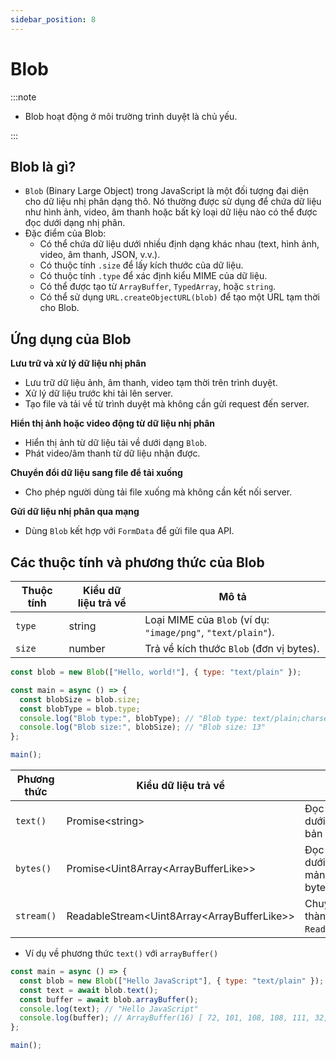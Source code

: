 ```yaml
---
sidebar_position: 8
---
```


# Blob

:::note

- Blob hoạt động ở môi trường trình duyệt là chủ yếu.

:::

## Blob là gì?

- `Blob` (Binary Large Object) trong JavaScript là một đối tượng đại diện cho dữ liệu nhị phân dạng thô. Nó thường được sử dụng để chứa dữ liệu như hình ảnh, video, âm thanh hoặc bất kỳ loại dữ liệu nào có thể được đọc dưới dạng nhị phân.
- Đặc điểm của Blob:
  - Có thể chứa dữ liệu dưới nhiều định dạng khác nhau (text, hình ảnh, video, âm thanh, JSON, v.v.).
  - Có thuộc tính `.size` để lấy kích thước của dữ liệu.
  - Có thuộc tính `.type` để xác định kiểu MIME của dữ liệu.
  - Có thể được tạo từ `ArrayBuffer`, `TypedArray`, hoặc `string`.
  - Có thể sử dụng `URL.createObjectURL(blob)` để tạo một URL tạm thời cho Blob.

## Ứng dụng của Blob

**Lưu trữ và xử lý dữ liệu nhị phân**

- Lưu trữ dữ liệu ảnh, âm thanh, video tạm thời trên trình duyệt.
- Xử lý dữ liệu trước khi tải lên server.
- Tạo file và tải về từ trình duyệt mà không cần gửi request đến server.

**Hiển thị ảnh hoặc video động từ dữ liệu nhị phân**

- Hiển thị ảnh từ dữ liệu tải về dưới dạng `Blob`.
- Phát video/âm thanh từ dữ liệu nhận được.

**Chuyển đổi dữ liệu sang file để tải xuống**

- Cho phép người dùng tải file xuống mà không cần kết nối server.

**Gửi dữ liệu nhị phân qua mạng**

- Dùng `Blob` kết hợp với `FormData` để gửi file qua API.

## Các thuộc tính và phương thức của Blob

| Thuộc tính | Kiểu dữ liệu trả về | Mô tả                                                        |
| ---------- | ------------------- | ------------------------------------------------------------ |
| `type`     | string              | Loại MIME của `Blob` (ví dụ: `"image/png"`, `"text/plain"`). |
| `size`     | number              | Trả về kích thước `Blob` (đơn vị bytes).                     |

```js
const blob = new Blob(["Hello, world!"], { type: "text/plain" });

const main = async () => {
  const blobSize = blob.size;
  const blobType = blob.type;
  console.log("Blob type:", blobType); // "Blob type: text/plain;charset=utf-8"
  console.log("Blob size:", blobSize); // "Blob size: 13"
};

main();
```

| Phương thức | Kiểu dữ liệu trả về                             | Mô tả                                      |
| ----------- | ----------------------------------------------- | ------------------------------------------ |
| `text()`    | Promise\<string\>                               | Đọc nội dung dưới dạng văn bản (`String`). |
| `bytes()`   | Promise\<Uint8Array\<ArrayBufferLike\>\>        | Đọc dữ liệu dưới dạng mảng các bytes.      |
| `stream()`  | ReadableStream\<Uint8Array\<ArrayBufferLike\>\> | Chuyển `Blob` thành `ReadableStream`.      |

- Ví dụ về phương thức `text()` với `arrayBuffer()`

```js
const main = async () => {
  const blob = new Blob(["Hello JavaScript"], { type: "text/plain" });
  const text = await blob.text();
  const buffer = await blob.arrayBuffer();
  console.log(text); // "Hello JavaScript"
  console.log(buffer); // ArrayBuffer(16) [ 72, 101, 108, 108, 111, 32, 74, 97, 118, 97, 83, 99, 114, 105, 112, 116 ]
};

main();
```
